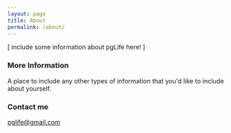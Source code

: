 ```yaml
---
layout: page
title: About
permalink: /about/
---
```


[ include some information about pgLife here! ]

### More Information

A place to include any other types of information that you'd like to include about yourself.

### Contact me

[pglife@gmail.com](mailto:pglife@gmail.com)
